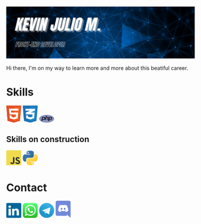 <img src="img/kevin_banner.jpg"><br>

<p>Hi there, I'm on my way to learn more and more about this beatiful career.</p>

<h1>Skills</h1>
<img width="40px" src="img/html-1.svg"> <img width="40px" src="img/css-3.svg"> <img width="40px" src="img/php-1.svg">

<h2>Skills on construction</h2>
<img width="40px" src="img/logo-javascript.svg"> <img width="40px" src="img/python-5.svg">

<h1>Contact</h1>
<a href=""><img width="40px" src="img/linkedin-icon-2.svg"></a>  <a href=""><img width="40px" src="img/whatsapp-icon.svg"></a>  <a href=""><img width="40px" src="img/telegram.svg"></a>  <a href=""><img width="40px" src="img/discord.svg"></a>
